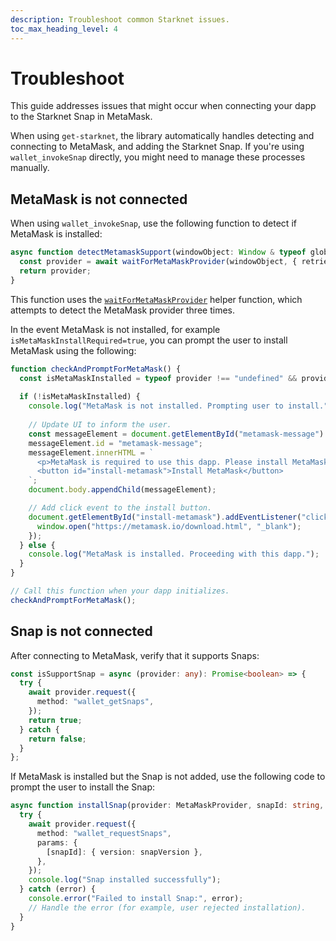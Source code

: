 ```yaml
---
description: Troubleshoot common Starknet issues.
toc_max_heading_level: 4
---
```


# Troubleshoot

This guide addresses issues that might occur when connecting your dapp to the Starknet Snap in MetaMask.

When using `get-starknet`, the library automatically handles detecting and connecting to MetaMask,
and adding the Starknet Snap.
If you're using `wallet_invokeSnap` directly, you might need to manage these processes manually.

## MetaMask is not connected

When using `wallet_invokeSnap`, use the following function to detect if MetaMask is installed:

```typescript
async function detectMetamaskSupport(windowObject: Window & typeof globalThis): Promise<MetaMaskProvider | null> {
  const provider = await waitForMetaMaskProvider(windowObject, { retries: 3 });
  return provider;
}
```

This function uses the [`waitForMetaMaskProvider`](#waitformetamaskprovider) helper function, which
attempts to detect the MetaMask provider three times.

In the event MetaMask is not installed, for example `isMetaMaskInstallRequired=true`, you can prompt
the user to install MetaMask using the following:

```typescript
function checkAndPromptForMetaMask() {
  const isMetaMaskInstalled = typeof provider !== "undefined" && provider.isMetaMask; 
  
  if (!isMetaMaskInstalled) {
    console.log("MetaMask is not installed. Prompting user to install.");
    
    // Update UI to inform the user.
    const messageElement = document.getElementById("metamask-message") || document.createElement("div");
    messageElement.id = "metamask-message";
    messageElement.innerHTML = `
      <p>MetaMask is required to use this dapp. Please install MetaMask to continue.</p>
      <button id="install-metamask">Install MetaMask</button>
    `;
    document.body.appendChild(messageElement);

    // Add click event to the install button.
    document.getElementById("install-metamask").addEventListener("click", () => {
      window.open("https://metamask.io/download.html", "_blank");
    });
  } else {
    console.log("MetaMask is installed. Proceeding with this dapp.");
  }
}

// Call this function when your dapp initializes.
checkAndPromptForMetaMask();
```

## Snap is not connected

After connecting to MetaMask, verify that it supports Snaps:

```typescript
const isSupportSnap = async (provider: any): Promise<boolean> => {
  try {
    await provider.request({
      method: "wallet_getSnaps",
    });
    return true;
  } catch {
    return false;
  }
};
```

If MetaMask is installed but the Snap is not added, use the following code to prompt the user to install the Snap:

```typescript
async function installSnap(provider: MetaMaskProvider, snapId: string, snapVersion: string) {
  try {
    await provider.request({
      method: "wallet_requestSnaps",
      params: {
        [snapId]: { version: snapVersion },
      },
    });
    console.log("Snap installed successfully");
  } catch (error) {
    console.error("Failed to install Snap:", error);
    // Handle the error (for example, user rejected installation).
  }
}
```


<!--- FOR BEST PRACTICES SECTION IN FOLLOW UP PR
### Handle user rejection

Users can reject the prompt to add the Snap, resulting in a 4001 error. 
Provide an error message to ensure users have clear guidance on next steps.

For example:

```javascript
function handleConnectionError(error) {
  if (error.code === 4001) {
    console.log("User rejected the request to add the Starknet Snap");
    displayUserMessage("To proceed, you need to add the Starknet Snap to MetaMask. Please try connecting again.");
  } else {
    console.error("An error occurred while connecting to Starknet Snap:", error);
    displayUserMessage("An error occurred. Please ensure MetaMask is installed and try again.");
  }
}

function displayUserMessage(message) {
  // Update your UI to display the message to the user.
  // For example:
  // document.getElementById("status-message").textContent = message;
}
```
--->